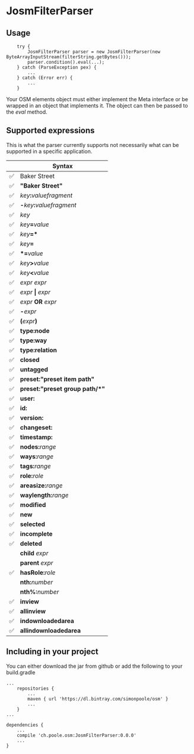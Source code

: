 

# JosmFilterParser


## Usage

        try {
            JosmFilterParser parser = new JosmFilterParser(new ByteArrayInputStream(filterString.getBytes()));
            parser.condition().eval(...);
        } catch (ParseException pex) {
            ...
        } catch (Error err) {
            ...
        }
        
Your OSM elements object must either implement the Meta interface or be wrapped in an object that implements it. The object can then be passed to the _eval_ method.

## Supported expressions

This is what the parser currently supports not necessarily what can be supported in a specific application.

|    |Syntax                         | 
|--- |--- |
|✅| Baker Street                   | 
|✅| __"Baker Street"__             | 
|✅| _key_**:**_valuefragment_      |
|✅| **-**_key_**:**_valuefragment_ |
|✅| _key_                          | 
|✅| _key_**=**_value_              | 
|✅| *key*__=*__                    | 
|✅| _key_**=**                     | 
|✅| __*=__*value*                  | 
|✅| _key_**>**_value_              | 
|✅| _key_**<**_value_              | 
|✅|_expr_ _expr_                   |
|✅|_expr_ __&#124;__ _expr_        | 
|✅|_expr_ __OR__ _expr_            | 
|✅|__-__*expr*                     | 
|✅|__(__*expr*__)__                | 
|✅|__type:node__                       | 
|✅|__type:way__                        | 
|✅|__type:relation__                   | 
|✅|__closed__                          | 
|✅|__untagged__                        |
|✅|__preset:"__preset item path__"__ | 
|✅|__preset:"__preset group path/*__"__ | 
|✅| __user:__                    |
|✅|__id:__                       | 
|✅|__version:__                  |
|✅|__changeset:__                |
|✅|__timestamp:__                | 
|✅|__nodes:__*range*               |
|✅|__ways:__*range*                 |
|✅|__tags:__*range*               | 
|✅|__role:__*role*               |
|✅|__areasize:__*range*           | 
|✅|__waylength:__*range*          | 
|✅|__modified__                  | 
|✅|__new__                       | 
✅|__selected__                  |
✅|__incomplete__                | 
|✅|__deleted__                   | 
||__child__ _expr_              | 
||__parent__ _expr_             | 
|✅|__hasRole:__*role*            | 
||__nth:__*number*              | 
||__nth%:__*number*             |
|✅|__inview__                    | 
|✅|__allinview__                 | 
|✅|__indownloadedarea__          | 
|✅|__allindownloadedarea__       | 

## Including in your project

You can either download the jar from github or add the following to your build.gradle

	...
	    repositories {
	        ...   
	        maven { url 'https://dl.bintray.com/simonpoole/osm' } 
	        ...              
	    }
	...
	
	dependencies {
	    ...
	    compile 'ch.poole.osm:JosmFilterParser:0.0.0'
	    ...
	}
